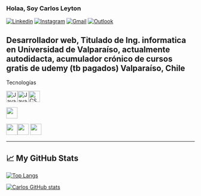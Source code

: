 ### Holaa, Soy Carlos Leyton

[![Linkedin](https://img.shields.io/badge/-LinkedIn-blue?style=flat&logo=Linkedin&logoColor=white)](https://www.linkedin.com/in/carlos-leyton-severino-b5884317/)
[![Instagram](https://img.shields.io/badge/-Instagram-c13584?style=flat&labelColor=c13584&logo=instagram&logoColor=white)](https://www.instagram.com/carlosleytons.s/)
[![Gmail](https://img.shields.io/badge/-Gmail-c14438?style=flat&logo=Gmail&logoColor=white)](mailto:leytonseverino@gmail.com)
[![Outlook](https://img.shields.io/badge/-Outlook-0078D4?style=flat&logo=Microsoft-Outlook&logoColor=white)](mailto:carlos.leytons@redsalud.gov.cl)

Desarrollador web, Titulado de Ing. informatica en Universidad de Valparaíso, actualmente autodidacta, acumulador crónico de cursos gratis de udemy (tb pagados)
Valparaíso, Chile
---

Tecnologías

<img src="https://cdn.worldvectorlogo.com/logos/logo-javascript.svg" alt="JavaScript Logo" width="30" height="30"/><img src="https://cdn.worldvectorlogo.com/logos/html5.svg" alt="JavaScript Logo" width="30" height="30"/><img src="https://cdn.worldvectorlogo.com/logos/css3.svg" alt="CSS Logo" width="30" height="30"/>

<img src="https://cdn.worldvectorlogo.com/logos/angular-icon-1.svg" alt="" width="30" height="30">

<img src="https://cdn.worldvectorlogo.com/logos/php-1.svg" alt="" width="30" height="30"><img src="https://cdn.worldvectorlogo.com/logos/codeigniter.svg" alt="" width="30" height="30">
<img src="https://cdn.worldvectorlogo.com/logos/mysql-5.svg" alt="" width="30" height="30">

---

## &#x1f4c8; My GitHub Stats

[![Top Langs](https://github-readme-stats.vercel.app/api/top-langs/?username=carlosleyton&hide=java,html,css&theme=outrun)](https://github.com/anuraghazra/github-readme-stats)

[![Carlos GitHub stats](https://github-readme-stats.vercel.app/api?username=carlosleyton&theme=outrun)](https://github.com/anuraghazra/github-readme-stats)
